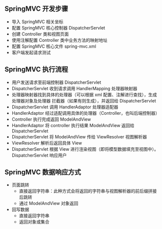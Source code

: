 ## SpringMVC 开发步骤
- 导入 SpringMVC 相关坐标
- 配置 SpringMVC 核心控制器 DispatcherServlet
- 创建 Controller 类和视图页面
- 使用注解配置 Controller 类中业务方法的映射地址
- 配置 SpringMVC 核心文件 spring-mvc.xml
- 客户端发起请求测试

## SpringMVC 执行流程
- 用户发送请求至前端控制器 DispatcherServlet
- DispatcherServlet 收到请求调用 HandlerMapping 处理器映射器
- 处理器映射器找到具体的处理器（可以根据 xml 配置、注解进行查找），生成处理器对象及处理器
拦截器（如果有则生成），并返回给 DispatcherServlet
- DispatcherServlet 调用 HandlerAdaptor 处理器适配器
- HandlerAdaptor 经过适配调用具体的处理器（Controller，也叫后端控制器）
- Controller 执行完成返回 ModelAndView
- HandlerAdaptor 将 controller 执行结果 ModelAndView 返回给 DispatcherServlet
- DispatcherServlet 将 ModelAndView 传给 ViewResolver 视图解析器
- ViewResolver 解析后返回具体 View
- DispatcherServlet 根据 View 进行渲染视图（即将模型数据填充至视图中）。DispatcherServlet 响应用户

## SpringMVC 数据响应方式
- 页面跳转
  - 直接返回字符串：此种方式会将返回的字符串与视图解析器的前后缀拼接后跳转
  - 通过 ModelAndView 对象返回
- 回写数据
  - 直接返回字符串
  - 返回对象或集合


